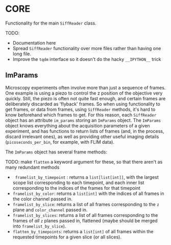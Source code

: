 # CORE

Functionality for the main `SiffReader` class. 

TODO:

-   Documentation here
-   Spread `SiffReader` functionality over more files
rather than having one long file.
-   Improve the `tqdm` interface so it doesn't do the
hacky `__IPYTHON__` trick

## ImParams

Microscopy experiments often involve more than just a sequence of frames.
One example is using a piezo to control the z position of the objective
very quickly. Still, the piezo is often not quite fast enough, and certain
frames are deliberately discarded as 'flyback' frames. So when using
functionality to get frames, or data from frames, using `SiffReader`
methods, it's hard to know beforehand which frames to get. For this reason,
each `SiffReader` object has an attribute `im_params` storing an `ImParams`
object. The `ImParams` object knows everything about the acquisition parameters
of a given experiment, and has functions to return lists of frames (and,
in the process, discard irrelevant ones), as well as providing other useful
imaging details (`picoseconds_per_bin`, for example, with FLIM data).

The `ImParams` object has several frame methods:

TODO: make `flatten` a keyword argument for these, so that there
aren't as many redundant methods

- ` framelist_by_timepoint` : returns a `list[list[int]]`, with
the largest scope list corresponding to each timepoint, and each
inner list corresponding to the indices of the frames for that
timepoint
- `framelist_by_color`: returns a `list[int]` with the indices
of all frames in the color channel passed in.
- `framelist_by_slice`: returns a list of all frames corresponding
to the `z` plane and `color_channel` passed in.
- `framelist_by_slices`: returns a list of all frames corresponding to
the frames of _all_ `z` planes passed in, flattened (maybe should be
merged into `framelist_by_slice`).
- `flatten_by_timepoints`: returns a `list[int]` of all frames
within the requested timepoints for a given slice (or all slices).